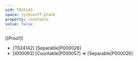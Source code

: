 ```yaml
---
uid: T024143
space: tychonoff-plank
property: countable
value: false
---
```

[[Proof]]

* [T024142] [Separable|P000026]
* [I000093] [Countable|P000057] => [Separable|P000026]


